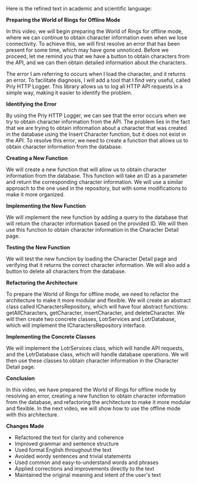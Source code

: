 Here is the refined text in academic and scientific language:

**Preparing the World of Rings for Offline Mode**

In this video, we will begin preparing the World of Rings for offline mode, where we can continue to obtain character information even when we lose connectivity. To achieve this, we will first resolve an error that has been present for some time, which may have gone unnoticed. Before we proceed, let me remind you that we have a button to obtain characters from the API, and we can then obtain detailed information about the characters. 

The error I am referring to occurs when I load the character, and it returns an error. To facilitate diagnosis, I will add a tool that I find very useful, called Priy HTTP Logger. This library allows us to log all HTTP API requests in a simple way, making it easier to identify the problem.

**Identifying the Error**

By using the Priy HTTP Logger, we can see that the error occurs when we try to obtain character information from the API. The problem lies in the fact that we are trying to obtain information about a character that was created in the database using the Insert Character function, but it does not exist in the API. To resolve this error, we need to create a function that allows us to obtain character information from the database.

**Creating a New Function**

We will create a new function that will allow us to obtain character information from the database. This function will take an ID as a parameter and return the corresponding character information. We will use a similar approach to the one used in the repository, but with some modifications to make it more organized.

**Implementing the New Function**

We will implement the new function by adding a query to the database that will return the character information based on the provided ID. We will then use this function to obtain character information in the Character Detail page.

**Testing the New Function**

We will test the new function by loading the Character Detail page and verifying that it returns the correct character information. We will also add a button to delete all characters from the database.

**Refactoring the Architecture**

To prepare the World of Rings for offline mode, we need to refactor the architecture to make it more modular and flexible. We will create an abstract class called ICharactersRepository, which will have four abstract functions: getAllCharacters, getCharacter, insertCharacter, and deleteCharacter. We will then create two concrete classes, LotrServices and LotrDatabase, which will implement the ICharactersRepository interface.

**Implementing the Concrete Classes**

We will implement the LotrServices class, which will handle API requests, and the LotrDatabase class, which will handle database operations. We will then use these classes to obtain character information in the Character Detail page.

**Conclusion**

In this video, we have prepared the World of Rings for offline mode by resolving an error, creating a new function to obtain character information from the database, and refactoring the architecture to make it more modular and flexible. In the next video, we will show how to use the offline mode with this architecture.

**Changes Made**

* Refactored the text for clarity and coherence
* Improved grammar and sentence structure
* Used formal English throughout the text
* Avoided wordy sentences and trivial statements
* Used common and easy-to-understand words and phrases
* Applied corrections and improvements directly to the text
* Maintained the original meaning and intent of the user's text

